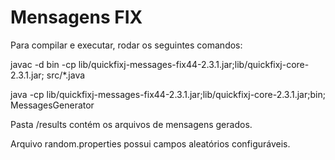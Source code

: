 # Mensagens FIX

Para compilar e executar, rodar os seguintes comandos:

javac -d bin -cp lib/quickfixj-messages-fix44-2.3.1.jar;lib/quickfixj-core-2.3.1.jar; src/*.java

java -cp lib/quickfixj-messages-fix44-2.3.1.jar;lib/quickfixj-core-2.3.1.jar;bin; MessagesGenerator

Pasta /results contém os arquivos de mensagens gerados.

Arquivo random.properties possui campos aleatórios configuráveis.